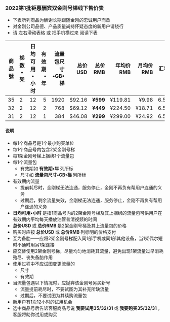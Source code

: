 
### 2022第1批钜惠酬宾双金刚号梯线下售价表

- 下表所列商品为酬谢长期跟随金刚的忠诚用户而备
- 对金刚公司品德、产品质量尚持怀疑态度的新用户请绕行
- 请 左右滑动表格 或 把手机横过来 阅读下表

|商品號|梯数•架|日均可用•小时|有效期•年|流量包尺寸•GB•梯|总价USD|总价RMB|年均价RMB|月均价RMB|汇率|线下限售|
|-----|-----|-------|---:|---:|-------:|------:|------:|----:|---|------|
|35|2|12|5|1920|$92.16| <strong> ¥599|¥119.81|¥9.98 | 6.50 |10,000|
|32|2|12|2|768|$69.12| <strong> ¥449|¥224.50 |¥18.71| 6.50 |10,000 |
|31|2|12|1|384|$46.08| <strong> ¥299|¥299.00 |¥24.92| 6.50 |10,000 |

#### 说明
- 每1个商品号是1个最小购买单位
- 每1个商品号内包含2架金刚号梯
- 每1架金刚号梯上捆绑1个流量包
- 每1个流量包
  - 有效期如<strong> 有效期•年 </strong>列所标
  - 尺寸如<strong> 流量包尺寸•GB•梯 </strong>列所标
- 有效期内流量
  - 提前耗尽时，金刚梯无法连通，服务停止，金刚不再负有帮用户连通的义务
  - 过期后，剩余流量失效，金刚梯无法连通，服务停止，金刚不再负有帮用户连通的义务
- <strong>日均可用•小时 </strong>是指1商品号内的2架金刚号梯及其上捆绑的流量包可供用户在有效期内平均每天播放油管普清视频的时间
- <strong>总价USD </strong>或<strong> 总价RMB </strong>是2架金刚号梯及其上流量包的价格
- 购买时应按<strong> 总价USD </strong>或<strong> 总价RMB </strong>列标明的价格支付
- 互为备胎——应将2架金刚号梯配入同1部手机或同1部其他设备，当1架偶尔短时不通时用另1架连接
- 应交替使用2架金刚号梯，尽量均匀地消耗其流量，避免出现1架流量过早消耗殆尽、丧失备胎作用
- 使用过程中不应试图变更流量的
  - 尺寸
  - 有效期
- 当流量包遇以下情况时，应抛弃该金刚号另买新号
  - 流量提前耗尽时，不要试图为其补充所缺流量
  - 过期后，不要试图为其续购流量包
- 新用户有1次12小时的试用机会
- 选中商品号后告诉客服商品号说<strong> 我要试用35/32/31 </strong>或<strong> 我要购买35/32/31 </strong>，客服将助你试用或购买
